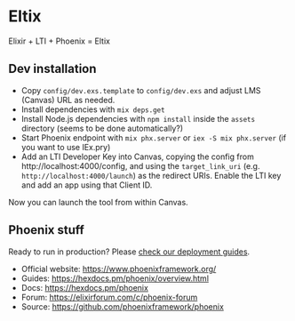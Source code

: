 # Eltix

Elixir + LTI + Phoenix = Eltix

## Dev installation

  * Copy `config/dev.exs.template` to `config/dev.exs` and adjust LMS (Canvas)
    URL as needed.
  * Install dependencies with `mix deps.get`
  * Install Node.js dependencies with `npm install` inside the `assets`
    directory (seems to be done automatically?)
  * Start Phoenix endpoint with `mix phx.server` or `iex -S mix phx.server` (if
    you want to use IEx.pry)
  * Add an LTI Developer Key into Canvas, copying the config from
    http://localhost:4000/config, and using the `target_link_uri` (e.g.
    `http://localhost:4000/launch`) as the redirect URIs. Enable the LTI key
    and add an app using that Client ID.

Now you can launch the tool from within Canvas.

## Phoenix stuff

Ready to run in production? Please [check our deployment guides](https://hexdocs.pm/phoenix/deployment.html).

  * Official website: https://www.phoenixframework.org/
  * Guides: https://hexdocs.pm/phoenix/overview.html
  * Docs: https://hexdocs.pm/phoenix
  * Forum: https://elixirforum.com/c/phoenix-forum
  * Source: https://github.com/phoenixframework/phoenix

